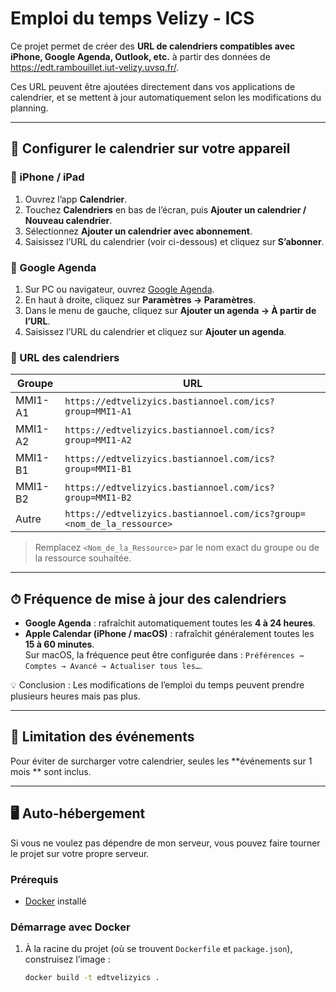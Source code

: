 # Emploi du temps Velizy - ICS

Ce projet permet de créer des **URL de calendriers compatibles avec iPhone, Google Agenda, Outlook, etc.** à partir des données de https://edt.rambouillet.iut-velizy.uvsq.fr/.

Ces URL peuvent être ajoutées directement dans vos applications de calendrier, et se mettent à jour automatiquement selon les modifications du planning.

---

## 📱 Configurer le calendrier sur votre appareil

### 🍎 iPhone / iPad
1. Ouvrez l’app **Calendrier**.
2. Touchez **Calendriers** en bas de l’écran, puis **Ajouter un calendrier / Nouveau calendrier**.
3. Sélectionnez **Ajouter un calendrier avec abonnement**.
4. Saisissez l’URL du calendrier (voir ci-dessous) et cliquez sur **S’abonner**.

### 🤖 Google Agenda
1. Sur PC ou navigateur, ouvrez [Google Agenda](https://calendar.google.com/).
2. En haut à droite, cliquez sur **Paramètres → Paramètres**.
3. Dans le menu de gauche, cliquez sur **Ajouter un agenda → À partir de l’URL**.
4. Saisissez l’URL du calendrier et cliquez sur **Ajouter un agenda**.

### 🔗 URL des calendriers
| Groupe | URL |
|--------|-----|
| MMI1-A1 | `https://edtvelizyics.bastiannoel.com/ics?group=MMI1-A1` |
| MMI1-A2 | `https://edtvelizyics.bastiannoel.com/ics?group=MMI1-A2` |
| MMI1-B1 | `https://edtvelizyics.bastiannoel.com/ics?group=MMI1-B1` |
| MMI1-B2 | `https://edtvelizyics.bastiannoel.com/ics?group=MMI1-B2` |
| Autre | `https://edtvelizyics.bastiannoel.com/ics?group=<nom_de_la_ressource>` |

> Remplacez `<Nom_de_la_Ressource>` par le nom exact du groupe ou de la ressource souhaitée.
---

## ⏱ Fréquence de mise à jour des calendriers 

- **Google Agenda** : rafraîchit automatiquement toutes les **4 à 24 heures**. 
- **Apple Calendar (iPhone / macOS)** : rafraîchit généralement toutes les **15 à 60 minutes**.  
  Sur macOS, la fréquence peut être configurée dans : `Préférences → Comptes → Avancé → Actualiser tous les…`.  

💡 Conclusion : Les modifications de l’emploi du temps peuvent prendre plusieurs heures mais pas plus.

---

## 📅 Limitation des événements

Pour éviter de surcharger votre calendrier, seules les **événements sur 1 mois ** sont inclus.

---

## 🖥 Auto-hébergement

Si vous ne voulez pas dépendre de mon serveur, vous pouvez faire tourner le projet sur votre propre serveur.

### Prérequis
- [Docker](https://www.docker.com/) installé

### Démarrage avec Docker
1. À la racine du projet (où se trouvent `Dockerfile` et `package.json`), construisez l’image :  
   ```bash
   docker build -t edtvelizyics .
